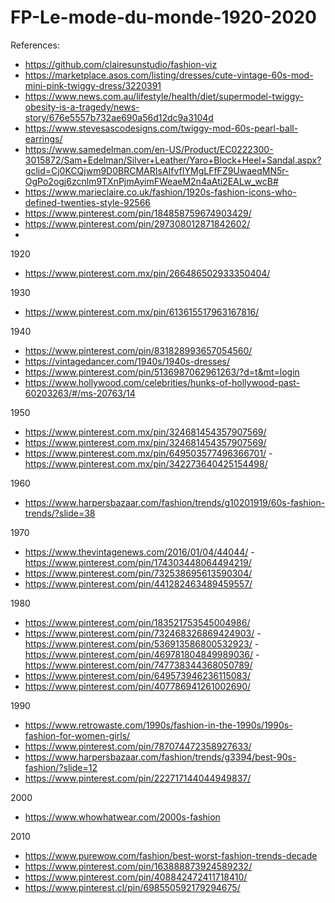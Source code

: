 # FP-Le-mode-du-monde-1920-2020

References:
-	https://github.com/clairesunstudio/fashion-viz
-	https://marketplace.asos.com/listing/dresses/cute-vintage-60s-mod-mini-pink-twiggy-dress/3220391
-	https://www.news.com.au/lifestyle/health/diet/supermodel-twiggy-obesity-is-a-tragedy/news-story/676e5557b732ae690a56d12dc9a3104d
-	https://www.stevesascodesigns.com/twiggy-mod-60s-pearl-ball-earrings/
-	https://www.samedelman.com/en-US/Product/EC0222300-3015872/Sam+Edelman/Silver+Leather/Yaro+Block+Heel+Sandal.aspx?gclid=Cj0KCQjwm9D0BRCMARIsAIfvfIYMgLFfFZ9UwaeqMN5r-OgPo2ogj6zcnlm9TXnPjmAyimFWeaeM2n4aAti2EALw_wcB#
-	https://www.marieclaire.co.uk/fashion/1920s-fashion-icons-who-defined-twenties-style-92566
-	https://www.pinterest.com/pin/184858759674903429/
-	https://www.pinterest.com/pin/297308012871842602/
-
1920
- https://www.pinterest.com.mx/pin/266486502933350404/

1930
- https://www.pinterest.com.mx/pin/613615517963167816/

1940
- https://www.pinterest.com/pin/831828993657054560/
- https://vintagedancer.com/1940s/1940s-dresses/
- https://www.pinterest.com/pin/5136987062961263/?d=t&mt=login
- https://www.hollywood.com/celebrities/hunks-of-hollywood-past-60203263/#/ms-20763/14


1950
- https://www.pinterest.com.mx/pin/324681454357907569/
- https://www.pinterest.com.mx/pin/324681454357907569/
- https://www.pinterest.com.mx/pin/649503577496366701/
-https://www.pinterest.com.mx/pin/342273640425154498/

1960
-  https://www.harpersbazaar.com/fashion/trends/g10201919/60s-fashion-trends/?slide=38
	
1970
- https://www.thevintagenews.com/2016/01/04/44044/
-https://www.pinterest.com/pin/174303448064494219/
- https://www.pinterest.com/pin/732538695613590304/
- https://www.pinterest.com/pin/441282463489459557/

1980

- https://www.pinterest.com/pin/183521753545004986/
- https://www.pinterest.com/pin/732468326869424903/
-https://www.pinterest.com/pin/536913586800532923/
-https://www.pinterest.com/pin/469781804849989036/
-https://www.pinterest.com/pin/747738344368050789/
- https://www.pinterest.com/pin/649573946236115083/
- https://www.pinterest.com/pin/407786941261002690/


1990
- https://www.retrowaste.com/1990s/fashion-in-the-1990s/1990s-fashion-for-women-girls/
- https://www.pinterest.com/pin/787074472358927633/
- https://www.harpersbazaar.com/fashion/trends/g3394/best-90s-fashion/?slide=12
- https://www.pinterest.com/pin/222717144044949837/

2000
- https://www.whowhatwear.com/2000s-fashion



2010
- https://www.purewow.com/fashion/best-worst-fashion-trends-decade
- https://www.pinterest.com/pin/163888873924589232/
- https://www.pinterest.com/pin/408842472411718410/
- https://www.pinterest.cl/pin/698550592179294675/
